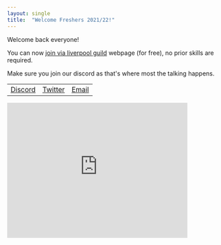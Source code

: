 ```yaml
---
layout: single
title:  "Welcome Freshers 2021/22!"
---
```


Welcome back everyone!

You can now [join via liverpool guild](https://www.liverpoolguild.org/groups/cyber-security) webpage (for free), no prior skills are required.

Make sure you join our discord as that's where most the talking happens.

<table><tr><td><a href="https://cybersoc.cf/discord">Discord</a></td><td><a href="https://twitter.com/CyberSocUoL">Twitter</a></td><td><a href="mailto:cybersecurity@society.liverpoolguild.org">Email</a></td></table>

 <iframe width="420" height="315" src="https://www.youtube.com/embed/-y-KrnqMJb8" frameborder="0" allowfullscreen></iframe>
